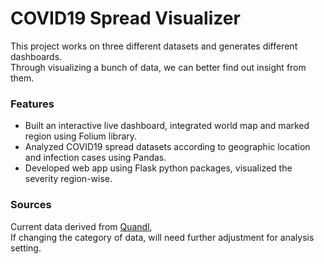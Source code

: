# COVID19 Spread Visualizer

This project works on three different datasets and generates different dashboards.<br/>
Through visualizing a bunch of data, we can better find out insight from them.

### Features

* Built an interactive live dashboard, integrated world map and marked region using Folium library.
* Analyzed COVID19 spread datasets according to geographic location and infection cases using Pandas. 
* Developed web app using Flask python packages, visualized the severity region-wise.

### Sources

Current data derived from [Quandl](https://www.quandl.com/),<br/>
If changing the category of data, will need further adjustment for analysis setting.
